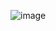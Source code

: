![image](https://github.com/Javiiiii11/Restaurante-el-filete-del-rinc-n/assets/159064679/f2193cf7-a1d5-4de3-ae82-146c87440d5c)
